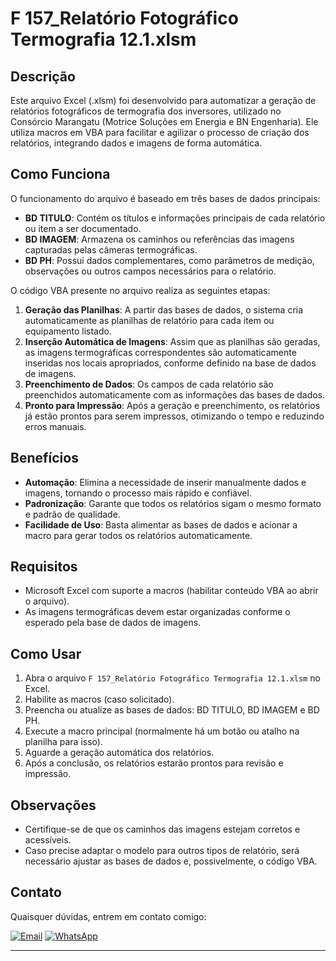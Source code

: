 # F 157_Relatório Fotográfico Termografia 12.1.xlsm

## Descrição

Este arquivo Excel (.xlsm) foi desenvolvido para automatizar a geração de relatórios fotográficos de termografia dos inversores, utilizado no Consórcio Marangatu (Motrice Soluções em Energia e BN Engenharia). Ele utiliza macros em VBA para facilitar e agilizar o processo de criação dos relatórios, integrando dados e imagens de forma automática.

## Como Funciona

O funcionamento do arquivo é baseado em três bases de dados principais:

- **BD TITULO**: Contém os títulos e informações principais de cada relatório ou item a ser documentado.
- **BD IMAGEM**: Armazena os caminhos ou referências das imagens capturadas pelas câmeras termográficas.
- **BD PH**: Possui dados complementares, como parâmetros de medição, observações ou outros campos necessários para o relatório.

O código VBA presente no arquivo realiza as seguintes etapas:

1. **Geração das Planilhas**: A partir das bases de dados, o sistema cria automaticamente as planilhas de relatório para cada item ou equipamento listado.
2. **Inserção Automática de Imagens**: Assim que as planilhas são geradas, as imagens termográficas correspondentes são automaticamente inseridas nos locais apropriados, conforme definido na base de dados de imagens.
3. **Preenchimento de Dados**: Os campos de cada relatório são preenchidos automaticamente com as informações das bases de dados.
4. **Pronto para Impressão**: Após a geração e preenchimento, os relatórios já estão prontos para serem impressos, otimizando o tempo e reduzindo erros manuais.

## Benefícios

- **Automação**: Elimina a necessidade de inserir manualmente dados e imagens, tornando o processo mais rápido e confiável.
- **Padronização**: Garante que todos os relatórios sigam o mesmo formato e padrão de qualidade.
- **Facilidade de Uso**: Basta alimentar as bases de dados e acionar a macro para gerar todos os relatórios automaticamente.

## Requisitos

- Microsoft Excel com suporte a macros (habilitar conteúdo VBA ao abrir o arquivo).
- As imagens termográficas devem estar organizadas conforme o esperado pela base de dados de imagens.

## Como Usar

1. Abra o arquivo `F 157_Relatório Fotográfico Termografia 12.1.xlsm` no Excel.
2. Habilite as macros (caso solicitado).
3. Preencha ou atualize as bases de dados: BD TITULO, BD IMAGEM e BD PH.
4. Execute a macro principal (normalmente há um botão ou atalho na planilha para isso).
5. Aguarde a geração automática dos relatórios.
6. Após a conclusão, os relatórios estarão prontos para revisão e impressão.

## Observações

- Certifique-se de que os caminhos das imagens estejam corretos e acessíveis.
- Caso precise adaptar o modelo para outros tipos de relatório, será necessário ajustar as bases de dados e, possivelmente, o código VBA.

## Contato

Quaisquer dúvidas, entrem em contato comigo:

[![Email](https://img.shields.io/badge/Email-darieldonbm99@outlook.com-blue?style=for-the-badge&logo=microsoft-outlook)](mailto:darieldonbm99@outlook.com)
[![WhatsApp](<https://img.shields.io/badge/WhatsApp-%2B55%20(86)%2099466--6480-25D366?style=for-the-badge&logo=whatsapp>)](https://wa.me/5586994666480)

---
